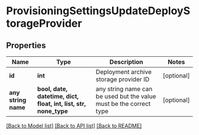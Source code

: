 # ProvisioningSettingsUpdateDeployStorageProvider


## Properties
Name | Type | Description | Notes
------------ | ------------- | ------------- | -------------
**id** | **int** | Deployment archive storage provider ID | [optional] 
**any string name** | **bool, date, datetime, dict, float, int, list, str, none_type** | any string name can be used but the value must be the correct type | [optional]

[[Back to Model list]](../README.md#documentation-for-models) [[Back to API list]](../README.md#documentation-for-api-endpoints) [[Back to README]](../README.md)


